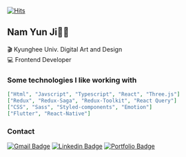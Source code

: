 

<div>
	
  [![Hits](https://hits.seeyoufarm.com/api/count/incr/badge.svg?url=https%3A%2F%2Fgithub.com%2FYunjiNam)](https://hits.seeyoufarm.com) 
      
  </div>
  
  <h2>Nam Yun Ji👩‍💻</h2>
  
  <div>  
  	<p>🎬 Kyunghee Univ. Digital Art and Design<br>💻 Frontend Developer
  </div>
  
### Some technologies I like working with

```json
["Html", "Javscript", "Typescript", "React", "Three.js"]
["Redux", "Redux-Saga", "Redux-Toolkit", "React Query"]
["CSS", "Sass", "Styled-components", "Emotion"]
["Flutter", "React-Native"]
```
      
  <h3> Contact </h3>
  <div>
   
  [![Gmail Badge](https://img.shields.io/badge/-Gmail-d14836?style=flat-square&logo=Gmail&logoColor=white&link=mailto:ndbsen722@gmail.com)](mailto:ndbsen722@gmail.com) [![Linkedin Badge](https://img.shields.io/badge/-LinkedIn-blue?style=flat-square&logo=Linkedin&logoColor=white&link=https://www.linkedin.com/in/yunji-nam-66a455206/)](https://www.linkedin.com/in/yunji-nam-66a455206/) [![Portfolio Badge](https://img.shields.io/badge/-Portfolio-black?style=flat-square&logo=Notion&logoColor=white&link=https://dull-break-11a.notion.site/c5a449c8a4c946dcb980bb11dd3faf9b?pvs=4)](https://dull-break-11a.notion.site/c5a449c8a4c946dcb980bb11dd3faf9b?pvs=4) 
  </div>
